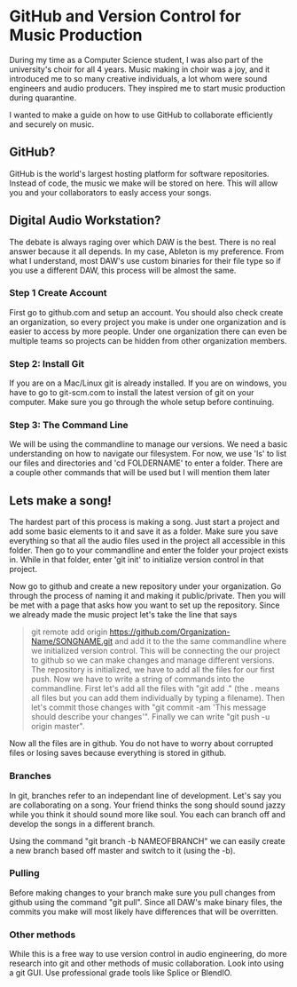 # GitHub and Version Control for Music Production
During my time as a Computer Science student, I was also part of the university's choir for all 4 years. Music making in choir was a joy, and it introduced me to so many creative individuals, a lot whom were sound engineers and audio producers. They inspired me to start music production during quarantine.
>
I wanted to make a guide on how to use GitHub to collaborate efficiently and securely on music. 

## GitHub?
GitHub is the world's largest hosting platform for software repositories. Instead of code, the music we make will be stored on here. This will allow you and your collaborators to easly access your songs.

## Digital Audio Workstation?
The debate is always raging over which DAW is the best. There is no real answer because it all depends. In my case, Ableton is my preference. From what I understand, most DAW's use custom binaries for their file type so if you use a different DAW, this process will be almost the same.

### Step 1 Create Account
First go to github.com and setup an account. You should also check create an organization, so every project you make is under one organization and is easier to access by more people. Under one organization there can even be multiple teams so projects can be hidden from other organization members. 

### Step 2: Install Git
If you are on a Mac/Linux git is already installed. If you are on windows, you have to go to git-scm.com to install the latest version of git on your computer. Make sure you go through the whole setup before continuing. 

### Step 3: The Command Line
We will be using the commandline to manage our versions. We need a basic understanding on how to navigate our filesystem. For now, we use 'ls' to list our files and directories and 'cd FOLDERNAME' to enter a folder. There are a couple other commands that will be used but I will mention them later

## Lets make a song!
The hardest part of this process is making a song. Just start a project and add some basic elements to it and save it as a folder. Make sure you save everything so that all the audio files used in the project all accessible in this folder. Then go to your commandline and enter the folder your project exists in. While in that folder, enter 'git init' to initialize version control in that project. 
>
Now go to github and create a new repository under your organization. Go through the process of naming it and making it public/private. Then you will be met with a page that asks how you want to set up the repository. Since we already made the music project let's take the line that says
>  git remote add origin https://github.com/Organization-Name/SONGNAME.git
and add it to the the same commandline where we initialized version control. This will be connecting the our project to github so we can make changes and manage different versions. The repository is initialized, we have to add all the files for our first push. Now we have to write a string of commands into the commandline. First let's add all the files with "git add ." (the . means all files but you can add them individually by typing a filename). Then let's commit those changes with "git commit -am 'This message should describe your changes'". Finally we can write "git push -u origin master". 
>
Now all the files are in github. You do not have to worry about corrupted files or losing saves because everything is stored in github. 

### Branches
In git, branches refer to an independant line of development. Let's say you are collaborating on a song. Your friend thinks the song should sound jazzy while you think it should sound more like soul. You each can branch off and develop the songs in a different branch. 
>
Using the command "git branch -b NAMEOFBRANCH" we can easily create a new branch based off master and switch to it (using the -b). 

### Pulling
Before making changes to your branch make sure you pull changes from github using the command "git pull". Since all DAW's make binary files, the commits you make will most likely have differences  that will be overritten. 

### Other methods
While this is a free way to use version control in audio engineering, do more research into git and other methods of music collaboration. Look into using a git GUI. Use professional grade tools like Splice or BlendIO. 
